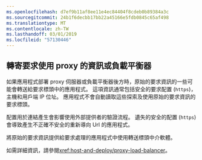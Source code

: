 ```yaml
---
ms.openlocfilehash: d7ef9b11af8ee11e4ec84404f8cdeb0b89384a3c
ms.sourcegitcommit: 24b1f6decbb17bb22a45166e5fdb0845c65af498
ms.translationtype: MT
ms.contentlocale: zh-TW
ms.lasthandoff: 03/01/2019
ms.locfileid: "57130446"
---
```

## <a name="forward-request-information-with-a-proxy-or-load-balancer"></a>轉寄要求使用 proxy 的資訊或負載平衡器

如果應用程式部署 proxy 伺服器或負載平衡器後方時，原始的要求資訊的一些可能會轉送給要求標頭中的應用程式。 這項資訊通常包括安全的要求配置 (`https`)，主機和用戶端 IP 位址。 應用程式不會自動讀取這些探索及使用原始的要求資訊的要求標頭。

配置用於連結產生會影響使用外部提供者的驗證流程。 遺失的安全的配置 (`https`) 會導致產生不正確不安全的重新導向 Url 的應用程式。

將原始的要求資訊提供給要求處理的應用程式中使用轉送標頭中介軟體。

如需詳細資訊，請參閱<xref:host-and-deploy/proxy-load-balancer>。
